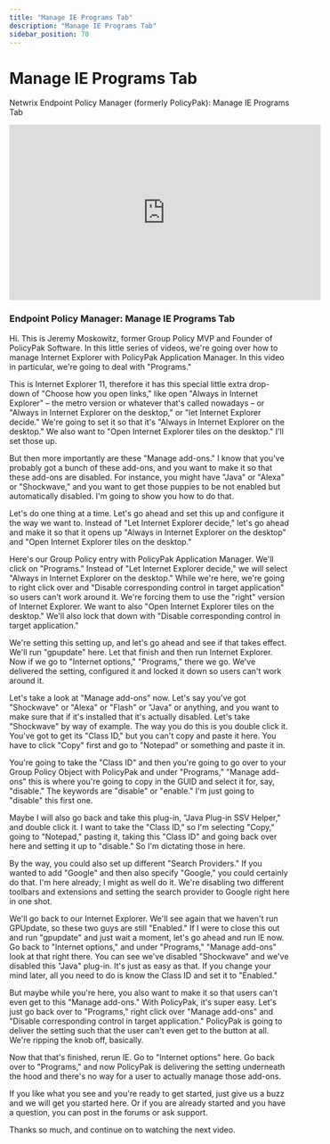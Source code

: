 ```yaml
---
title: "Manage IE Programs Tab"
description: "Manage IE Programs Tab"
sidebar_position: 70
---
```

# Manage IE Programs Tab

Netwrix Endpoint Policy Manager (formerly PolicyPak): Manage IE Programs Tab

<iframe width="560" height="315" src="https://www.youtube.com/embed/RI-hqYOAIKY?si=R72mqLIzuF6VusAy" title="YouTube video player" frameborder="0" allow="accelerometer; autoplay; clipboard-write; encrypted-media; gyroscope; picture-in-picture; web-share" referrerpolicy="strict-origin-when-cross-origin" allowfullscreen></iframe>

### Endpoint Policy Manager: Manage IE Programs Tab

Hi. This is Jeremy Moskowitz, former Group Policy MVP and Founder of PolicyPak Software. In this
little series of videos, we're going over how to manage Internet Explorer with PolicyPak Application
Manager. In this video in particular, we're going to deal with "Programs."

This is Internet Explorer 11, therefore it has this special little extra drop-down of "Choose how
you open links," like open "Always in Internet Explorer" – the metro version or whatever that's
called nowadays – or "Always in Internet Explorer on the desktop," or "let Internet Explorer
decide." We're going to set it so that it's "Always in Internet Explorer on the desktop." We also
want to "Open Internet Explorer tiles on the desktop." I'll set those up.

But then more importantly are these "Manage add-ons." I know that you've probably got a bunch of
these add-ons, and you want to make it so that these add-ons are disabled. For instance, you might
have "Java" or "Alexa" or "Shockwave," and you want to get those puppies to be not enabled but
automatically disabled. I'm going to show you how to do that.

Let's do one thing at a time. Let's go ahead and set this up and configure it the way we want to.
Instead of "Let Internet Explorer decide," let's go ahead and make it so that it opens up "Always in
Internet Explorer on the desktop" and "Open Internet Explorer tiles on the desktop."

Here's our Group Policy entry with PolicyPak Application Manager. We'll click on "Programs." Instead
of "Let Internet Explorer decide," we will select "Always in Internet Explorer on the desktop."
While we're here, we're going to right click over and "Disable corresponding control in target
application" so users can't work around it. We're forcing them to use the "right" version of
Internet Explorer. We want to also "Open Internet Explorer tiles on the desktop." We'll also lock
that down with "Disable corresponding control in target application."

We're setting this setting up, and let's go ahead and see if that takes effect. We'll run "gpupdate"
here. Let that finish and then run Internet Explorer. Now if we go to "Internet options,"
"Programs," there we go. We've delivered the setting, configured it and locked it down so users
can't work around it.

Let's take a look at "Manage add-ons" now. Let's say you've got "Shockwave" or "Alexa" or "Flash" or
"Java" or anything, and you want to make sure that if it's installed that it's actually disabled.
Let's take "Shockwave" by way of example. The way you do this is you double click it. You've got to
get its "Class ID," but you can't copy and paste it here. You have to click "Copy" first and go to
"Notepad" or something and paste it in.

You're going to take the "Class ID" and then you're going to go over to your Group Policy Object
with PolicyPak and under "Programs," "Manage add-ons" this is where you're going to copy in the GUID
and select it for, say, "disable." The keywords are "disable" or "enable." I'm just going to
"disable" this first one.

Maybe I will also go back and take this plug-in, "Java Plug-in SSV Helper," and double click it. I
want to take the "Class ID," so I'm selecting "Copy," going to "Notepad," pasting it, taking this
"Class ID" and going back over here and setting it up to "disable." So I'm dictating those in here.

By the way, you could also set up different "Search Providers." If you wanted to add "Google" and
then also specify "Google," you could certainly do that. I'm here already; I might as well do it.
We're disabling two different toolbars and extensions and setting the search provider to Google
right here in one shot.

We'll go back to our Internet Explorer. We'll see again that we haven't run GPUpdate, so these two
guys are still "Enabled." If I were to close this out and run "gpupdate" and just wait a moment,
let's go ahead and run IE now. Go back to "Internet options," and under "Programs," "Manage add-ons"
look at that right there. You can see we've disabled "Shockwave" and we've disabled this "Java"
plug-in. It's just as easy as that. If you change your mind later, all you need to do is know the
Class ID and set it to "Enabled."

But maybe while you're here, you also want to make it so that users can't even get to this "Manage
add-ons." With PolicyPak, it's super easy. Let's just go back over to "Programs," right click over
"Manage add-ons" and "Disable corresponding control in target application." PolicyPak is going to
deliver the setting such that the user can't even get to the button at all. We're ripping the knob
off, basically.

Now that that's finished, rerun IE. Go to "Internet options" here. Go back over to "Programs," and
now PolicyPak is delivering the setting underneath the hood and there's no way for a user to
actually manage those add-ons.

If you like what you see and you're ready to get started, just give us a buzz and we will get you
started here. Or if you are already started and you have a question, you can post in the forums or
ask support.

Thanks so much, and continue on to watching the next video.
